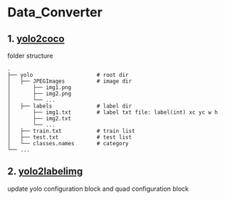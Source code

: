 # Data_Converter

## 1. [yolo2coco](yolo2coco.py)

folder structure
 
    .
    ├── yolo                    # root dir
    │   ├── JPEGImages          # image dir
    │       ├── img1.png
    │       ├── img2.png
    │       └── ...
    │   ├── labels              # label dir
    │       ├── img1.txt        # label txt file: label(int) xc yc w h
    │       ├── img2.txt
    │       └── ...  
    │   ├── train.txt           # train list
    │   ├── test.txt            # test list
    │   └── classes.names       # category
    └── ...
    
 
## 2. [yolo2labelimg](yolo2labelimg.py)

update yolo configuration block and quad configuration block